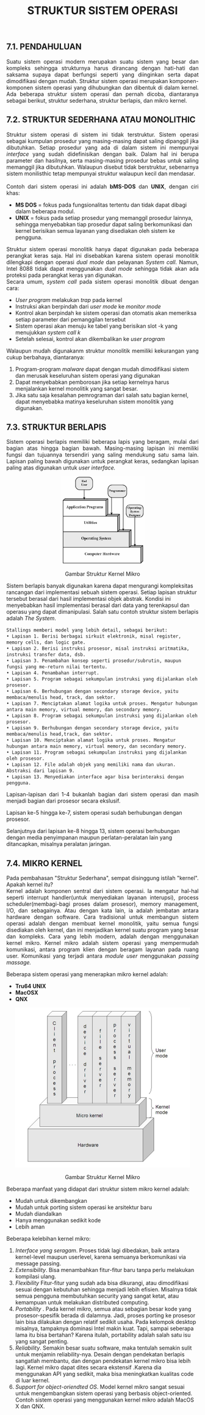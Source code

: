 <h1 align="center">STRUKTUR SISTEM OPERASI</h1><br>

## 7.1. PENDAHULUAN

<p align="justify">Suatu sistem operasi modern merupakan suatu sistem yang besar dan kompleks sehingga strukturnya harus dirancang dengan hati-hati dan saksama supaya dapat berfungsi seperti yang diinginkan serta dapat dimodifikasi dengan mudah. Struktur sistem operasi merupakan komponen-komponen sistem operasi yang dihubungkan dan dibentuk di dalam kernel. Ada beberapa struktur sistem operasi dan pernah dicoba, diantaranya sebagai berikut, struktur sederhana, struktur berlapis, dan mikro kernel.</p>

## 7.2. STRUKTUR SEDERHANA ATAU MONOLITHIC

<p align="justify">Struktur sistem operasi di sistem ini tidak terstruktur. Sistem operasi sebagai kumpulan prosedur yang masing-masing dapat saling dipanggil jika dibutuhkan. Setiap prosedur yang ada di dalam sistem ini mempunyai <i>interface</i> yang sudah didefinisikan dengan baik. Dalam hal ini berupa parameter dan hasilnya, serta masing-masing prosedur bebas untuk saling memanggil jika dibutuhkan. Walaupun disebut tidak berstruktur, sebenarnya sistem monilisthic tetap mempunyai struktur
walaupun kecil dan mendasar.<br><br>
Contoh dari sistem operasi ini adalah <b>bMS-DOS</b> dan <b>UNIX</b>, dengan ciri khas:</p>

* __MS DOS__ = fokus pada fungsionalitas tertentu dan tidak dapat dibagi dalam beberapa modul.
* __UNIX__ = fokus pada setiap prosedur yang memanggil prosedur lainnya, sehingga menyebabkan tiap prosedur dapat saling berkomunikasi dan kernel berisikan semua layanan yang disediakan oleh sistem ke pengguna.

<p align="justify">Struktur sistem operasi monolitik hanya dapat digunakan pada beberapa perangkat keras saja. Hal ini disebabkan karena sistem operasi monolitik dilengkapi dengan operasi <i>dual mode</i> dan pelayanan <i>System call</i>. Namun, Intel 8088 tidak dapat menggunakan <i>dual mode</i> sehingga tidak akan ada proteksi pada perangkat keras yan digunakan.<br>Secara umum, <i>system call</i> pada sistem operasi monolitik dibuat dengan cara:</p>

* _User program_ melakukan _trap_ pada kernel
* Instruksi akan berpindah dari _user mode_ ke _monitor mode_
* Kontrol akan berpindah ke sistem operasi dan otomatis akan memeriksa setiap parameter dari pemanggilan tersebut
* Sistem operasi akan menuju ke tabel yang berisikan slot -k yang menujukkan _system call k_
* Setelah selesai, kontrol akan dikembalikan ke _user program_

<p align="justify">Walaupun mudah digunakanm struktur monolitik memiliki kekurangan yang cukup berbahaya, diantaranya:</p>

1. Program-program _malware_ dapat dengan mudah dimodifikasi sistem dan merusak keseluruhan sistem operasi yang digunakan
2. Dapat menyebabkan pemborosan jika setiap kernelnya harus menjalankan kernel monolitik yang sangat besar.
3. Jika satu saja kesalahan pemrograman dari salah satu bagian kernel, dapat menyebabka matinya keseluruhan sistem monolitik yang digunakan.

## 7.3. STRUKTUR BERLAPIS

<p align="justify">Sistem operasi berlapis memiliki beberapa lapis yang beragam, mulai dari bagian atas hingga bagian bawah. Masing-masing lapisan ini memiliki fungsi dan tujuannya tersendiri yang saling mendukung satu sama lain. Lapisan paling bawah digunakan untuk perangkat keras, sedangkan lapisan paling atas digunakan untuk <i>user interface.</i><br></p>
<p align="center"><img src="img/SO-2.PNG"></p>
<p align="center">Gambar Struktur Kernel Mikro</p>

Sistem berlapis banyak digunakan karena dapat mengurangi kompleksitas rancangan dari implementasi sebuah sistem operasi. Setiap lapisan struktur tersebut berasal dari hasil implementasi objek abstrak. Kondisi ini menyebabkan hasil implementasi berasal dari data yang terenkapsul dan operasu yang dapat dimanipulasi. Salah satu contoh struktur sistem berlapis adalah <i>The System</i>.<br></p>

```
Stallings memberi model yang lebih detail, sebagai berikut:
• Lapisan 1. Berisi berbagai sirkuit elektronik, misal register, memory cells, dan logic gate.
• Lapisan 2. Berisi instruksi prosesor, misal instruksi aritmatika, instruksi transfer data, dsb.
• Lapisan 3. Penambahan konsep seperti prosedur/subrutin, maupun fungsi yang me-return nilai tertentu.
• Lapisan 4. Penambahan interrupt.
• Lapisan 5. Program sebagai sekumpulan instruksi yang dijalankan oleh prosesor.
• Lapisan 6. Berhubungan dengan secondary storage device, yaitu membaca/menulis head, track, dan sektor.
• Lapisan 7. Menciptakan alamat logika untuk proses. Mengatur hubungan antara main memory, virtual memory, dan secondary memory.
• Lapisan 8. Program sebagai sekumpulan instruksi yang dijalankan oleh prosesor.
• Lapisan 9. Berhubungan dengan secondary storage device, yaitu membaca/menulis head,track, dan sektor.
• Lapisan 10. Menciptakan alamat logika untuk proses. Mengatur hubungan antara main memory, virtual memory, dan secondary memory.
• Lapisan 11. Program sebagai sekumpulan instruksi yang dijalankan oleh prosesor.
• Lapisan 12. File adalah objek yang memiliki nama dan ukuran. Abstraksi dari lapisan 9.
• Lapisan 13. Menyediakan interface agar bisa berinteraksi dengan pengguna.
```

<p align="justify">Lapisan-lapisan dari 1-4 bukanlah bagian dari sistem operasi dan masih menjadi bagian dari prosesor secara ekslusif.<br>

Lapisan ke-5 hingga ke-7, sistem operasi sudah berhubungan dengan prosesor.<br>

Selanjutnya dari lapisan ke-8 hingga 13, sistem operasi berhubungan dengan media penyimpanan maupun perlatan-peralatan
lain yang ditancapkan, misalnya peralatan jaringan.</p>

## 7.4. MIKRO KERNEL

<p align="justify">Pada pembahasan "Struktur Sederhana", sempat disinggung istilah "kernel". Apakah kernel itu?<br>
Kernel adalah komponen sentral dari sistem operasi. Ia mengatur hal-hal seperti interrupt handler(untuk menyediakan layanan interupsi), process scheduler(membagi-bagi proses dalam prosesor), memory management, I/O, dan sebagainya. Atau dengan kata lain, ia adalah jembatan antara hardware dengan software.
Cara tradisional untuk membangun sistem operasi adalah dengan membuat kernel monolitik, yaitu semua fungsi disediakan oleh kernel, dan ini menjadikan kernel suatu program yang besar dan kompleks.
Cara yang lebih modern, adalah dengan menggunakan kernel mikro. Kernel mikro adalah sistem operasi yang mempermudah komunikasi, antara program klien dengan beragam layanan pada ruang user. Komunikasi yang terjadi antara <i>module user</i> menggunakan <i>passing massage.</i></p>

<p align="justify">Beberapa sistem operasi yang menerapkan mikro kernel adalah:</p>

* __Tru64 UNIX__
* __MacOSX__
* __QNX__

<p align="center"><img src="img/SO-1.PNG"></p>
<p align="center">Gambar Struktur Kernel Mikro</p>

<p align="justify">Beberapa manfaat yang didapat dari struktur sistem mikro kernel adalah:</p>

* Mudah untuk dikembangkan
* Mudah untuk porting sistem operasi ke arsitektur baru
* Mudah diandalkan
* Hanya menggunakan sedikit kode
* Lebih aman

<p align="justify">Beberapa kelebihan kernel mikro:</p>

1. _*Interface yang seragam*_. Proses tidak lagi dibedakan, baik antara kernel-level maupun userlevel, karena semuanya berkomunikasi via message passing.
2. _*Extensibility*_. Bisa menambahkan fitur-fitur baru tanpa perlu melakukan kompilasi ulang.
3. _*Flexibility*_ Fitur-fitur yang sudah ada bisa dikurangi, atau dimodifikasi sesuai dengan kebutuhan sehingga menjadi lebih efisien. Misalnya tidak semua pengguna membutuhkan security yang sangat ketat, atau kemampuan untuk melakukan distributed computing.
4. _*Portability*_ . Pada kernel mikro, semua atau sebagian besar kode yang prosesor-spesifik berada di dalamnya. Jadi, proses porting ke prosesor lain bisa dilakukan dengan relatif sedikit usaha. Pada kelompok desktop misalnya, tampaknya dominasi Intel makin kuat. Tapi, sampai seberapa lama itu bisa bertahan? Karena itulah, portability adalah salah satu isu yang sangat penting.
5. _*Reliability*_. Semakin besar suatu software, maka tentulah semakin sulit untuk menjamin reliability-nya. Desain dengan pendekatan berlapis sangatlah membantu, dan dengan pendekatan kernel mikro bisa lebih lagi. Kernel mikro dapat dites secara ekstensif .Karena dia menggunakan API yang sedikit, maka bisa meningkatkan kualitas code di luar kernel.
6. _*Support for object-oriendted OS*_. Model kernel mikro sangat sesuai untuk mengembangkan sistem operasi yang berbasis object-oriented. Contoh sistem operasi yang menggunakan kernel mikro adalah MacOS X dan QNX.